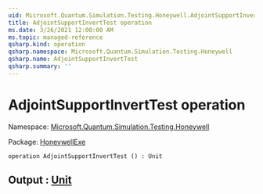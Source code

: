 ```yaml
---
uid: Microsoft.Quantum.Simulation.Testing.Honeywell.AdjointSupportInvertTest
title: AdjointSupportInvertTest operation
ms.date: 3/26/2021 12:00:00 AM
ms.topic: managed-reference
qsharp.kind: operation
qsharp.namespace: Microsoft.Quantum.Simulation.Testing.Honeywell
qsharp.name: AdjointSupportInvertTest
qsharp.summary: ''
---
```


# AdjointSupportInvertTest operation

Namespace: [Microsoft.Quantum.Simulation.Testing.Honeywell](xref:Microsoft.Quantum.Simulation.Testing.Honeywell)

Package: [HoneywellExe](https://nuget.org/packages/HoneywellExe)




```qsharp
operation AdjointSupportInvertTest () : Unit
```


## Output : [Unit](xref:microsoft.quantum.lang-ref.unit)

